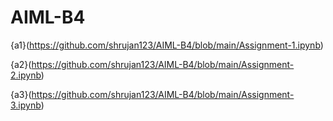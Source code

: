 # AIML-B4
{a1}(https://github.com/shrujan123/AIML-B4/blob/main/Assignment-1.ipynb)

{a2}(https://github.com/shrujan123/AIML-B4/blob/main/Assignment-2.ipynb)

{a3}(https://github.com/shrujan123/AIML-B4/blob/main/Assignment-3.ipynb)
